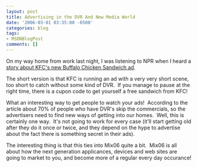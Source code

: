 ```yaml
---
layout: post
title: Advertising in the DVR And New Media World
date: '2006-03-01 03:35:00 -0500'
categories: blog
tags:
- MSDNBlogPost
comments: []
---
```


On my way home from work last night, I was listening to NPR when I heard a[ story about KFC's new Buffalo Chicken Sandwich ad](http://www.npr.org/templates/story/story.php?storyId=5238119).&nbsp; 

The short version is that KFC is running an ad with a very very short scene, too short to catch without some kind of DVR.&nbsp; If you manage to pause at the right time, there is a cupon code to get yourself a free sandwich from KFC!&nbsp; 

What an interesting way to get people to watch your ads!&nbsp; According to the article about 70% of people who have DVR's skip the commercials, so the advertisers need to find new ways of getting into our homes.&nbsp; Well, this is certainly one way.&nbsp; It's not going to work for every case (it'll start getting old after they do it once or twice, and they depend on the hype to advertise about the fact there is something secret in their ads).

The interesting thing is that this ties into Mix06 quite a bit.&nbsp; Mix06 is all about how the next generation applicances, devices and web sites are going to market to you, and become more of a regular every day occurance!